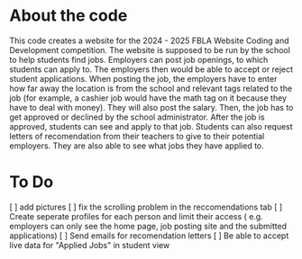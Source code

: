 # About the code
This code creates a website for the 2024 - 2025 FBLA Website Coding and Development competition. The website is supposed to be run by the school to help students find jobs. Employers can post job openings, to which students can apply to. The employers then would be able to accept or reject student applications. When posting the job, the employers have to enter how far away the location is from the school and relevant tags related to the job (for example, a cashier job would have the math tag on it because they have to deal with money). They will also post the salary. Then, the job has to get approved or declined by the school administrator. After the job is approved, students can see and apply to that job. Students can also request letters of recomendation from their teachers to give to their potential employers. They are also able to see what jobs they have applied to.

# To Do
[ ] add pictures
[ ] fix the scrolling problem in the reccomendations tab
[ ] Create seperate profiles for each person and limit their access ( e.g. employers can only see the home page, job posting site and the submitted applications)
[ ] Send emails for recomendation letters
[ ] Be able to accept live data for "Applied Jobs" in student view
